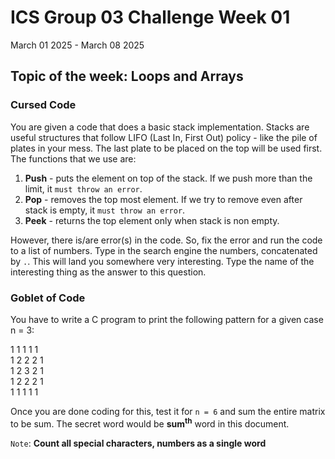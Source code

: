 # ICS Group 03 Challenge Week 01
March 01 2025 - March 08 2025

## Topic of the week: Loops and Arrays

### Cursed Code

You are given a code that does a basic stack implementation. Stacks are useful structures that follow LIFO (Last In, First Out) policy - like the pile of plates in your mess. The last plate to be placed on the top will be used first. The functions that we use are:
1. **Push** - puts the element on top of the stack. If we push more than the limit, it `must throw an error`.
2. **Pop** - removes the top most element. If we try to remove even after stack is empty, it `must throw an error`.
3. **Peek** - returns the top element only when stack is non empty.

However, there is/are error(s) in the code. So, fix the error and run the code to a list of numbers. Type in the search engine the numbers, concatenated by `.`. This will land you somewhere very interesting. Type the name of the interesting thing as the answer to this question.

### Goblet of Code
You have to write a C program to print the following pattern for a given case n = 3:

1 1 1 1 1 <br>
1 2 2 2 1 <br>
1 2 3 2 1 <br>
1 2 2 2 1 <br>
1 1 1 1 1 <br>

Once you are done coding for this, test it for `n = 6` and sum the entire matrix to be sum. The secret word would be **sum<sup>th</sup>** word in this document. 

`Note`: __Count all special characters, numbers as a single word__
